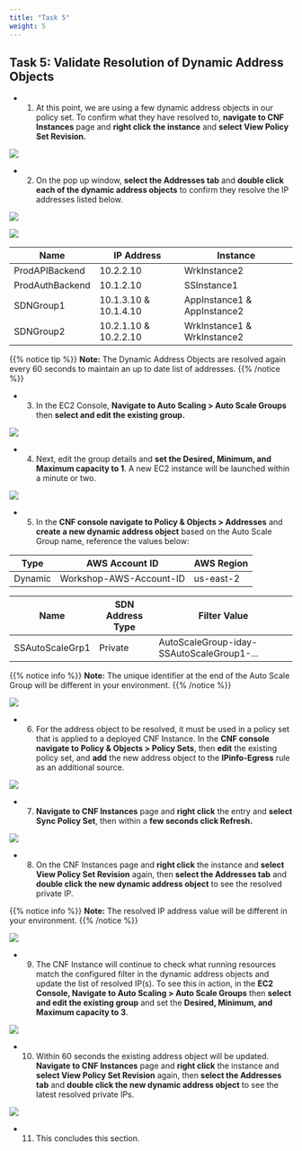 ```yaml
---
title: "Task 5"
weight: 5
---
```



## Task 5: Validate Resolution of Dynamic Address Objects

- 1.  At this point, we are using a few dynamic address objects in our policy set. To confirm what they have resolved to, **navigate to CNF Instances** page and **right click the instance** and **select View Policy Set Revision.**

![](../images/image-t4b-1.png)

- 2.  On the pop up window, **select the Addresses tab** and **double click each of the dynamic address objects** to confirm they resolve the IP addresses listed below.

![](../images/image-t4b-2.png)

![](../images/image-t4b-3.png)

Name | IP Address | Instance
---|---|---
ProdAPIBackend | 10.2.2.10 | WrkInstance2
ProdAuthBackend | 10.1.2.10 | SSInstance1
SDNGroup1 | 10.1.3.10 & 10.1.4.10 | AppInstance1 & AppInstance2
SDNGroup2 | 10.2.1.10 & 10.2.2.10 | WrkInstance1 & WrkInstance2

{{% notice tip %}}
**Note:** The Dynamic Address Objects are resolved again every 60 seconds to maintain an up to date list of addresses.
{{% /notice %}}

- 3.  In the EC2 Console, **Navigate to Auto Scaling > Auto Scale Groups** then **select and edit the existing group.**

![](../images/image-t4b-4.png)

- 4.  Next, edit the group details and **set the Desired, Minimum, and Maximum capacity to 1**. A new EC2 instance will be launched within a minute or two.

![](../images/image-t4b-5.png)

- 5.  In the **CNF console navigate to Policy & Objects > Addresses** and **create a new dynamic address object** based on the Auto Scale Group name, reference the values below:

Type | AWS Account ID | AWS Region
---|---|---
Dynamic | Workshop-AWS-Account-ID | us-east-2

Name | SDN Address Type | Filter Value
---|---|---
SSAutoScaleGrp1 | Private | AutoScaleGroup-iday-SSAutoScaleGroup1-...

{{% notice info %}}
**Note:** The unique identifier at the end of the Auto Scale Group will be different in your environment.
{{% /notice %}}

![](../images/image-t4b-6.png)

- 6.  For the address object to be resolved, it must be used in a policy set that is applied to a deployed CNF Instance. In the **CNF console navigate to Policy & Objects > Policy Sets**, then **edit** the existing policy set, and **add** the new address object to the **IPinfo-Egress** rule as an additional source.

![](../images/image-t4b-7.png)

- 7.  **Navigate to CNF Instances** page and **right click** the entry and **select Sync Policy Set**, then within a **few seconds click Refresh.**

![](../images/image-t4b-8.png)

- 8.  On the CNF Instances page and **right click** the instance and **select View Policy Set Revision** again, then **select the Addresses tab** and **double click the new dynamic address object** to see the resolved private IP.

{{% notice info %}}
**Note:** The resolved IP address value will be different in your environment.
{{% /notice %}}

![](../images/image-t4b-9.png)

- 9.  The CNF Instance will continue to check what running resources match the configured filter in the dynamic address objects and update the list of resolved IP(s). To see this in action, in the **EC2 Console, Navigate to Auto Scaling > Auto Scale Groups** then **select and edit the existing group** and set the **Desired, Minimum, and Maximum capacity to 3**.

![](../images/image-t4b-10.png)

- 10.  Within 60 seconds the existing address object will be updated. **Navigate to CNF Instances** page and **right click** the instance and **select View Policy Set Revision** again, then **select the Addresses tab** and **double click the new dynamic address object** to see the latest resolved private IPs.

![](../images/image-t4b-11.png)

- 11. This concludes this section.
